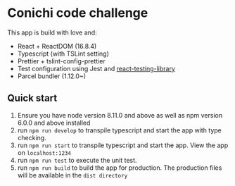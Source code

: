 # Conichi code challenge

This app is build with love and:

- React + ReactDOM (16.8.4)
- Typescript (with TSLint setting)
- Prettier + tslint-config-prettier
- Test configuration using Jest and [react-testing-library](https://github.com/kentcdodds/react-testing-library)
- Parcel bundler (1.12.0~)

## Quick start

1. Ensure you have node version 8.11.0 and above as well as npm version 6.0.0 and above installed
2. run `npm run develop` to transpile typescript and start the app with type checking.
3. run `npm run start` to transpile typescript and start the app. View the app on `localhost:1234`
4. run `npm run test` to execute the unit test.
5. run `npm run build` to build the app for production. The production files will be available in the `dist directory`
